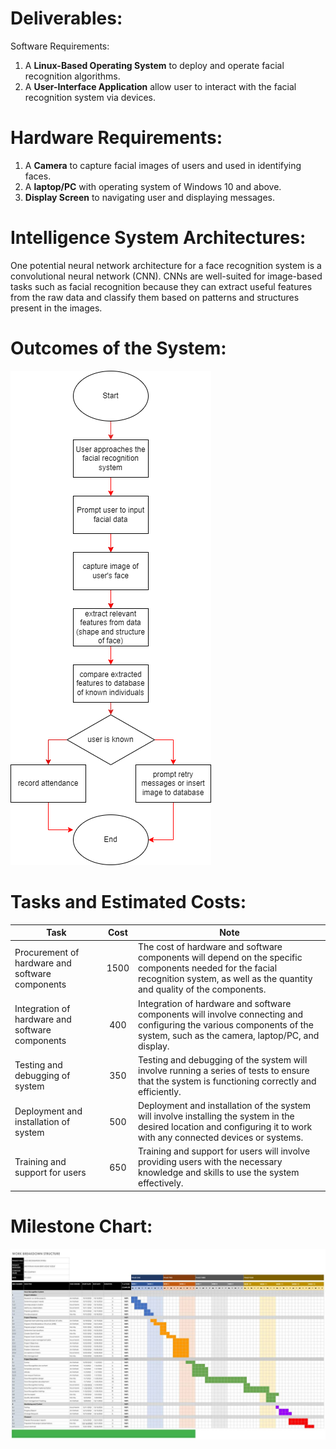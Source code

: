 # Deliverables:
Software Requirements: 
1.	A **Linux-Based Operating System** to deploy and operate facial recognition algorithms.
2.	A **User-Interface Application** allow user to interact with the facial recognition system via devices.

# Hardware Requirements: 
1.	A **Camera** to capture facial images of users and used in identifying faces.
2.	A **laptop/PC** with operating system of Windows 10 and above.
3.	**Display Screen** to navigating user and displaying messages.

# Intelligence System Architectures:
One potential neural network architecture for a face recognition system is a convolutional neural network (CNN). CNNs are well-suited for image-based tasks such as facial recognition because they can extract useful features from the raw data and classify them based on patterns and structures present in the images.

# Outcomes of the System:
![alt text](https://github.com/ainfatihahh/Face-Recognition-System/blob/e56c88721f2779ebecd37e2433911a4e3560fbce/Project-Management-Plan/assets/SYSTEM%20OUTCOME.png "Outcomes")

# Tasks and Estimated Costs:
Task|Cost|Note
---|:---:|---
Procurement of hardware and software components|1500|The cost of hardware and software components will depend on the specific components needed for the facial recognition system, as well as the quantity and quality of the components.
Integration of hardware and software components|400|Integration of hardware and software components will involve connecting and configuring the various components of the system, such as the camera, laptop/PC, and display.
Testing and debugging of system|350|Testing and debugging of the system will involve running a series of tests to ensure that the system is functioning correctly and efficiently.
Deployment and installation of system|500|Deployment and installation of the system will involve installing the system in the desired location and configuring it to work with any connected devices or systems.
Training and support for users|650|Training and support for users will involve providing users with the necessary knowledge and skills to use the system effectively.

# Milestone Chart:

![alt text](https://github.com/ainfatihahh/Face-Recognition-System/blob/1be5ee557227fd616a6d5c74f3570cbb9e5179cd/Project-Management-Plan/assets/wbs.jpg "Milestone")

